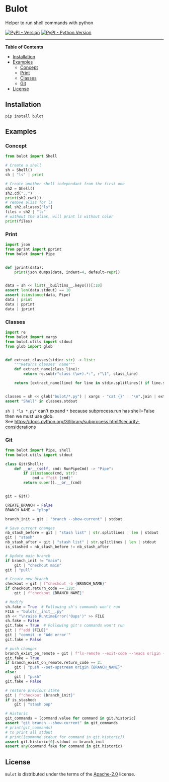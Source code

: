 # Bulot
Helper to run shell commands with python

[![PyPI - Version](https://img.shields.io/pypi/v/bulot.svg)](https://pypi.org/project/bulot)
[![PyPI - Python Version](https://img.shields.io/pypi/pyversions/bulot.svg)](https://pypi.org/project/bulot)

-----

**Table of Contents**

- [Installation](#installation)
- [Examples](#examples)
    - [Concept](#concept)
    - [Print](#print)
    - [Classes](#classes)
    - [Git](#git)
- [License](#license)

## Installation

```console
pip install bulot
```

## Examples

### Concept
```python
from bulot import Shell

# Create a shell
sh = Shell()
sh | "ls" | print

# Create another shell independant from the first one
sh2 = Shell()
sh2.cd("..")
print(sh2.cwd())
# remove alias for ls
del sh2.aliases["ls"]
files = sh2 | "ls"
# without the alias, will print ls without color
print(files)
```

### Print
```python
import json
from pprint import pprint
from bulot import Pipe


def jprint(data):
    print(json.dumps(data, indent=4, default=repr))


data = sh << list(__builtins__.keys())[:10]
assert len(data.stdout) == 10
assert isinstance(data, Pipe)
data | print
data | pprint
data | jprint
```

### Classes
```python
import re
from bulot import xargs
from bulot.utils import stdout
from glob import glob


def extract_classes(stdin: str) -> list:
    """Returns classes' name"""
    def extract_name(class_line):
        return re.sub(r"class (\w+).*:", r"\1", class_line)

    return [extract_name(line) for line in stdin.splitlines() if line.startswith("class")]


classes = sh << glob("bulot/*.py") | xargs - "cat {}" | "\n".join | extract_classes
assert "Shell" in classes.stdout
```
`sh | "ls *.py"` can't expand `*` because subprocess.run has shell=False then we must use glob.  
See https://docs.python.org/3/library/subprocess.html#security-considerations

### Git
```python
from bulot import Pipe, shell
from bulot.utils import stdout

class Git(Shell):
    def __or__(self, cmd: RunPipeCmd) -> "Pipe":
        if isinstance(cmd, str):
            cmd = f"git {cmd}"
        return super().__or__(cmd)


git = Git()

CREATE_BRANCH = False
BRANCH_NAME = "plop"

branch_init = git | "branch --show-current" | stdout

# Save current changes
nb_stash_before = git | "stash list" | str.splitlines | len | stdout
git | "stash"
nb_stash_after = git | "stash list" | str.splitlines | len | stdout
is_stashed = nb_stash_before != nb_stash_after

# Update main branch
if branch_init != "main":
    git | "chechout main"
git | "pull"

# Create new branch
checkout = git | f"checkout -b {BRANCH_NAME}"
if checkout.return_code == 128:
    git | f"checkout {BRANCH_NAME}"

# Modify
sh.fake = True  # Following sh's commands won't run
FILE = "bulot/__init__.py"
sh << "\nraise RuntimeError('Oups')" >> FILE
sh.fake = False
git.fake = True  # Following git's commands won't run
git | f"add {FILE}"
git | "commit -m 'Add error'"
git.fake = False

# push changes
branch_exist_on_remote = git | f"ls-remote --exit-code --heads origin {BRANCH_NAME}"
git.fake = True
if branch_exist_on_remote.return_code == 2:
    git | "push --set-upstream origin {BRANCH_NAME}"
else:
    git | "push"
git.fake = False

# restore previous state
git | f"checkout {branch_init}"
if is_stashed:
    git | "stash pop"

# Historic
git_commands = [command.value for command in git.historic]
assert "git branch --show-current" in git_commands
# print(git_commands)
# to print all stdout
# print([command.stdout for command in git.historic])
assert git.historic[0].stdout == branch_init
assert any(command.fake for command in git.historic)
```

## License

`Bulot` is distributed under the terms of the [Apache-2.0](https://www.apache.org/licenses/LICENSE-2.0) license.


